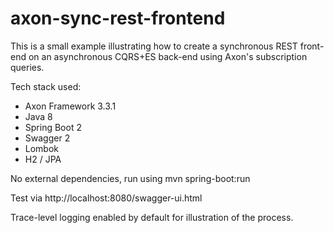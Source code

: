 # axon-sync-rest-frontend
This is a small example illustrating how to create a synchronous REST front-end on an asynchronous CQRS+ES back-end using
Axon's subscription queries.

Tech stack used:
* Axon Framework 3.3.1
* Java 8
* Spring Boot 2
* Swagger 2
* Lombok
* H2 / JPA

No external dependencies, run using mvn spring-boot:run

Test via http://localhost:8080/swagger-ui.html

Trace-level logging enabled by default for illustration of the process.